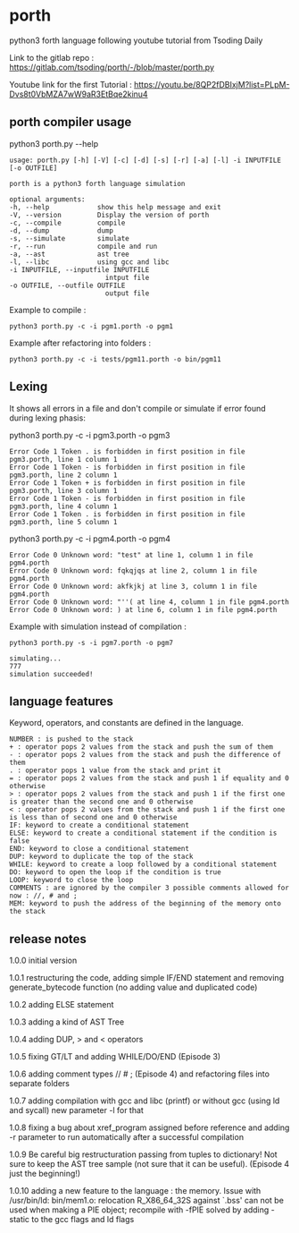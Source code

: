 # porth

python3 forth language following youtube tutorial from Tsoding Daily

Link to the gitlab repo : https://gitlab.com/tsoding/porth/-/blob/master/porth.py

Youtube link for the first Tutorial : https://youtu.be/8QP2fDBIxjM?list=PLpM-Dvs8t0VbMZA7wW9aR3EtBqe2kinu4

## porth compiler usage

python3 porth.py --help

    usage: porth.py [-h] [-V] [-c] [-d] [-s] [-r] [-a] [-l] -i INPUTFILE [-o OUTFILE]

    porth is a python3 forth language simulation

    optional arguments:
    -h, --help            show this help message and exit
    -V, --version         Display the version of porth
    -c, --compile         compile
    -d, --dump            dump
    -s, --simulate        simulate
    -r, --run             compile and run
    -a, --ast             ast tree
    -l, --libc            using gcc and libc
    -i INPUTFILE, --inputfile INPUTFILE
                            intput file
    -o OUTFILE, --outfile OUTFILE
                            output file

Example to compile :

    python3 porth.py -c -i pgm1.porth -o pgm1

Example after refactoring into folders :

    python3 porth.py -c -i tests/pgm11.porth -o bin/pgm11

## Lexing

It shows all errors in a file and don't compile or simulate if error found during lexing phasis:

python3 porth.py -c -i pgm3.porth -o pgm3

    Error Code 1 Token . is forbidden in first position in file pgm3.porth, line 1 column 1
    Error Code 1 Token - is forbidden in first position in file pgm3.porth, line 2 column 1
    Error Code 1 Token + is forbidden in first position in file pgm3.porth, line 3 column 1
    Error Code 1 Token - is forbidden in first position in file pgm3.porth, line 4 column 1
    Error Code 1 Token . is forbidden in first position in file pgm3.porth, line 5 column 1

python3 porth.py -c -i pgm4.porth -o pgm4

    Error Code 0 Unknown word: "test" at line 1, column 1 in file pgm4.porth
    Error Code 0 Unknown word: fqkqjqs at line 2, column 1 in file pgm4.porth
    Error Code 0 Unknown word: akfkjkj at line 3, column 1 in file pgm4.porth
    Error Code 0 Unknown word: "''( at line 4, column 1 in file pgm4.porth
    Error Code 0 Unknown word: ) at line 6, column 1 in file pgm4.porth

Example with simulation instead of compilation :

    python3 porth.py -s -i pgm7.porth -o pgm7

    simulating...
    777
    simulation succeeded!

## language features

Keyword, operators, and constants are defined in the language.

    NUMBER : is pushed to the stack
    + : operator pops 2 values from the stack and push the sum of them
    - : operator pops 2 values from the stack and push the difference of them
    . : operator pops 1 value from the stack and print it
    = : operator pops 2 values from the stack and push 1 if equality and 0 otherwise
    > : operator pops 2 values from the stack and push 1 if the first one is greater than the second one and 0 otherwise
    < : operator pops 2 values from the stack and push 1 if the first one is less than of second one and 0 otherwise
    IF: keyword to create a conditional statement
    ELSE: keyword to create a conditional statement if the condition is false
    END: keyword to close a conditional statement
    DUP: keyword to duplicate the top of the stack
    WHILE: keyword to create a loop followed by a conditional statement
    DO: keyword to open the loop if the condition is true
    LOOP: keyword to close the loop
    COMMENTS : are ignored by the compiler 3 possible comments allowed for now : //, # and ;
    MEM: keyword to push the address of the beginning of the memory onto the stack

## release notes

1.0.0 initial version

1.0.1 restructuring the code, adding simple IF/END statement and removing generate_bytecode function (no adding value and duplicated code)

1.0.2 adding ELSE statement

1.0.3 adding a kind of AST Tree

1.0.4 adding DUP, > and < operators

1.0.5 fixing GT/LT and adding WHILE/DO/END (Episode 3)

1.0.6 adding comment types // # ; (Episode 4) and refactoring files into separate folders

1.0.7 adding compilation with gcc and libc (printf) or without gcc (using ld and sycall) new parameter -l for that

1.0.8 fixing a bug about xref_program assigned before reference and adding -r parameter to run automatically after a successful compilation

1.0.9 Be careful big restructuration passing from tuples to dictionary! Not sure to keep the AST tree sample (not sure that it can be useful). (Episode 4 just the beginning!)

1.0.10 adding a new feature to the language : the memory. Issue with /usr/bin/ld: bin/mem1.o: relocation R_X86_64_32S against `.bss' can not be used when making a PIE object; recompile with -fPIE solved by adding -static to the gcc flags and ld flags
